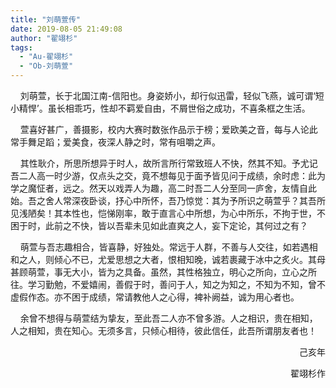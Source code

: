 ```yaml
---
title: "刘萌萱传"
date: 2019-08-05 21:49:08
author: "翟翊杉"
tags: 
  - "Au-翟翊杉"
  - "Ob-刘萌萱"
---
```


<p>&nbsp; &nbsp; 刘萌萱，长于北国江南-信阳也。身姿娇小，却行似迅雷，轻似飞燕，诚可谓&lsquo;短小精悍&rsquo;。虽长相乖巧，性却不羁爱自由，不屑世俗之成功，不喜条框之生活。</p>
<p>&nbsp; &nbsp;&nbsp;萱喜好甚广，善摄影，校内大赛时数张作品示于榜；爱欧美之音，每与人论此常手舞足蹈；爱美食，夜深人静之时，常有咀嚼之声。</p>
<p>&nbsp; &nbsp;&nbsp;其性耿介，所思所想异于时人，故所言所行常致班人不快，然其不知。予尤记吾二人高一时少游，仅点头之交，竟不想每见于面予皆见问于成绩，余时虑：此为学之魔怔者，远之。然天以戏弄人为趣，高二时吾二人分至同一庐舍，友情自此始。吾之舍人常深夜卧谈，抒心中所怀，吾乃惊觉：其为予所识之萌萱乎？其吾所见浅陋矣！其本性也，恺悌刚率，敢于直言心中所想，为心中所乐，不拘于世，不困于时，此前之不快，皆以吾辈未见如此直爽之人，妄下定论，其何过之有？</p>
<p>&nbsp; &nbsp;&nbsp;萌萱与吾志趣相合，皆喜静，好独处。常远于人群，不善与人交往，如若遇相和之人，则倾心不已，尤爱思想之大者，恨相知晚，诚若裹藏于冰中之炙火。其母甚顾萌萱，事无大小，皆为之具备。虽然，其性格独立，明心之所向，立心之所往。学习勤勉，不爱嬉闹，善假于时，善问于人，知之为知之，不知为不知，曾不虚假作态。亦不困于成绩，常请教他人之心得，裨补阙益，诚为用心者也。</p>
<p>&nbsp; &nbsp;&nbsp;余曾不想得与萌萱结为挚友，至此吾二人亦不曾多游。人之相识，贵在相知，人之相知，贵在知心。无须多言，只倾心相待，彼此信任，此吾所谓朋友者也！</p>
<p style="text-align: right;">&nbsp;&nbsp;&nbsp;&nbsp;&nbsp;&nbsp;&nbsp;&nbsp;&nbsp;&nbsp;&nbsp;&nbsp;&nbsp;&nbsp;&nbsp;&nbsp;&nbsp;&nbsp;&nbsp;&nbsp;&nbsp;&nbsp;&nbsp;&nbsp;&nbsp;&nbsp;己亥年</p>
<p style="text-align: right;">&nbsp;&nbsp;&nbsp;&nbsp;&nbsp;&nbsp;&nbsp;&nbsp;&nbsp;&nbsp;&nbsp;&nbsp;&nbsp;&nbsp;&nbsp;&nbsp;&nbsp;&nbsp;&nbsp;&nbsp;&nbsp;&nbsp;&nbsp;&nbsp;&nbsp;翟翊杉作</p>
